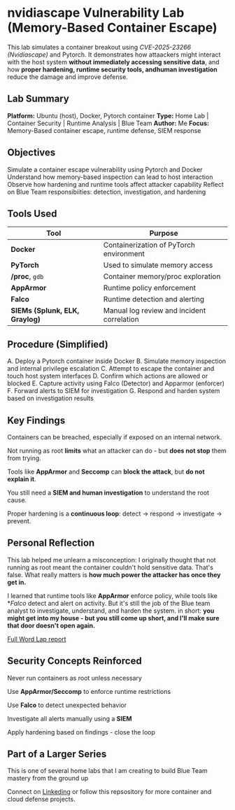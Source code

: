 # nvidiascape Vulnerability Lab (Memory-Based Container Escape) 

This lab simulates a container breakout using *CVE-2025-23266 (Nvidiascape)* and Pytorch.  It demonstrates how attaackers might interact with the host system **without immediately accessing sensitive data**, and how **proper hardening, runtime security tools, andhuman investigation** reduce the damage and improve defense.   

## Lab Summary 

**Platform:** Ubuntu (host), Docker, Pytorch container 
**Type:** Home Lab | Container Security | Runtime Analysis | Blue Team 
**Author:** Me 
**Focus:** Memory-Based container escape, runtime defense, SIEM response 

## Objectives

Simulate a container escape vulnerability using Pytorch and Docker 
Understand how memory-based inspection can lead to host interaction 
Observe how hardening and runtime tools affect attacker capability 
Reflect on Blue Team responsibiities: detection, investigation, and hardening 

## Tools Used 
| Tool           | Purpose                                |
|----------------|----------------------------------------|
| **Docker**     | Containerization of PyTorch environment |
| **PyTorch**    | Used to simulate memory access          |
| **/proc**, `gdb` | Container memory/proc exploration     |
| **AppArmor**   | Runtime policy enforcement              |
| **Falco**      | Runtime detection and alerting          |
| **SIEMs (Splunk, ELK, Graylog)** | Manual log review and incident correlation |

## Procedure (Simplified) 

A. Deploy a Pytorch container inside Docker 
B. Simulate memory inspection and internal privilege escalation 
C. Attempt to escape the container and touch host system interfaces 
D. Confirm which actions are allowed or blocked 
E. Capture activity using Falco (Detector) and Apparmor (enforcer) 
F. Forward alerts to SIEM for investigation 
G. Respond and harden system based on investigation results 

## Key Findings

Containers can be breached, especially if exposed on an internal network.

Not running as root **limits** what an attacker can do - but **does not stop** them from trying.

Tools like **AppArmor** and **Seccomp** can **block the attack**, but **do not explain it**.

You still need a **SIEM and human investigation** to understand the root cause.

Proper hardening is a **continuous loop**: detect → respond → investigate → prevent.

## Personal Reflection 

This lab helped me unlearn a misconception: I originally thought that not running as root meant the container couldn't hold sensitive data.  That's false.  What really matters is **how much power the attacker has once they get in.**

I learned that runtime tools like **AppArmor** enforce policy, while tools like **Falco* detect and alert on activity. But it's still the job of the Blue team analyst to investigate, understand, and harden the system. 
in short: **you might get into my house - but you still come up short, and I'll make sure that door doesn't open again.**

 [Full Word Lap report](Nvidiascape_Lab_Report.docx)

 ## Security Concepts Reinforced 

 Never run containers as root unless necessary 

 Use **AppArmor/Seccomp** to enforce runtime restrictions 

 Use **Falco** to detect unexpected behavior 

 Investigate all alerts manually using a **SIEM**

 Apply hardening based on findings - close the loop 

 ## Part of a Larger Series 

 This is one of several home labs that I am creating to build Blue Team mastery from the ground up 
 
Connect on [Linkeding](https://www.linkedin.com/in/robert-b-6221182a1/) or follow this repsository for more container and cloud defense projects.  
